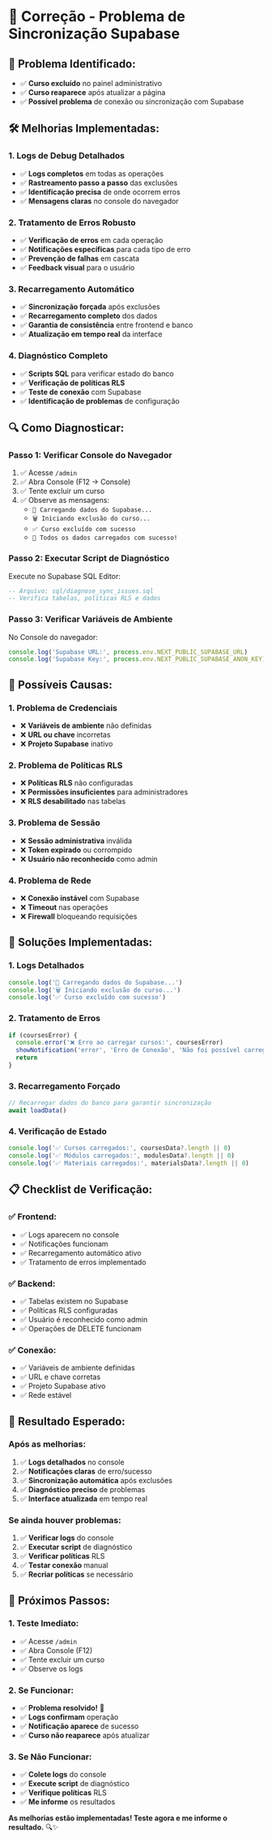# 🔧 **Correção - Problema de Sincronização Supabase**

## 🚨 **Problema Identificado:**
- ✅ **Curso excluído** no painel administrativo
- ✅ **Curso reaparece** após atualizar a página
- ✅ **Possível problema** de conexão ou sincronização com Supabase

## 🛠️ **Melhorias Implementadas:**

### **1. Logs de Debug Detalhados**
- ✅ **Logs completos** em todas as operações
- ✅ **Rastreamento passo a passo** das exclusões
- ✅ **Identificação precisa** de onde ocorrem erros
- ✅ **Mensagens claras** no console do navegador

### **2. Tratamento de Erros Robusto**
- ✅ **Verificação de erros** em cada operação
- ✅ **Notificações específicas** para cada tipo de erro
- ✅ **Prevenção de falhas** em cascata
- ✅ **Feedback visual** para o usuário

### **3. Recarregamento Automático**
- ✅ **Sincronização forçada** após exclusões
- ✅ **Recarregamento completo** dos dados
- ✅ **Garantia de consistência** entre frontend e banco
- ✅ **Atualização em tempo real** da interface

### **4. Diagnóstico Completo**
- ✅ **Scripts SQL** para verificar estado do banco
- ✅ **Verificação de políticas RLS**
- ✅ **Teste de conexão** com Supabase
- ✅ **Identificação de problemas** de configuração

## 🔍 **Como Diagnosticar:**

### **Passo 1: Verificar Console do Navegador**
1. ✅ Acesse `/admin`
2. ✅ Abra Console (F12 → Console)
3. ✅ Tente excluir um curso
4. ✅ Observe as mensagens:
   - `🔄 Carregando dados do Supabase...`
   - `🗑️ Iniciando exclusão do curso...`
   - `✅ Curso excluído com sucesso`
   - `🎉 Todos os dados carregados com sucesso!`

### **Passo 2: Executar Script de Diagnóstico**
Execute no Supabase SQL Editor:
```sql
-- Arquivo: sql/diagnose_sync_issues.sql
-- Verifica tabelas, políticas RLS e dados
```

### **Passo 3: Verificar Variáveis de Ambiente**
No Console do navegador:
```javascript
console.log('Supabase URL:', process.env.NEXT_PUBLIC_SUPABASE_URL)
console.log('Supabase Key:', process.env.NEXT_PUBLIC_SUPABASE_ANON_KEY)
```

## 🎯 **Possíveis Causas:**

### **1. Problema de Credenciais**
- ❌ **Variáveis de ambiente** não definidas
- ❌ **URL ou chave** incorretas
- ❌ **Projeto Supabase** inativo

### **2. Problema de Políticas RLS**
- ❌ **Políticas RLS** não configuradas
- ❌ **Permissões insuficientes** para administradores
- ❌ **RLS desabilitado** nas tabelas

### **3. Problema de Sessão**
- ❌ **Sessão administrativa** inválida
- ❌ **Token expirado** ou corrompido
- ❌ **Usuário não reconhecido** como admin

### **4. Problema de Rede**
- ❌ **Conexão instável** com Supabase
- ❌ **Timeout** nas operações
- ❌ **Firewall** bloqueando requisições

## 🔧 **Soluções Implementadas:**

### **1. Logs Detalhados**
```javascript
console.log('🔄 Carregando dados do Supabase...')
console.log('🗑️ Iniciando exclusão do curso...')
console.log('✅ Curso excluído com sucesso')
```

### **2. Tratamento de Erros**
```javascript
if (coursesError) {
  console.error('❌ Erro ao carregar cursos:', coursesError)
  showNotification('error', 'Erro de Conexão', 'Não foi possível carregar os cursos do banco de dados.')
  return
}
```

### **3. Recarregamento Forçado**
```javascript
// Recarregar dados do banco para garantir sincronização
await loadData()
```

### **4. Verificação de Estado**
```javascript
console.log('✅ Cursos carregados:', coursesData?.length || 0)
console.log('✅ Módulos carregados:', modulesData?.length || 0)
console.log('✅ Materiais carregados:', materialsData?.length || 0)
```

## 📋 **Checklist de Verificação:**

### **✅ Frontend:**
- ✅ Logs aparecem no console
- ✅ Notificações funcionam
- ✅ Recarregamento automático ativo
- ✅ Tratamento de erros implementado

### **✅ Backend:**
- ✅ Tabelas existem no Supabase
- ✅ Políticas RLS configuradas
- ✅ Usuário é reconhecido como admin
- ✅ Operações de DELETE funcionam

### **✅ Conexão:**
- ✅ Variáveis de ambiente definidas
- ✅ URL e chave corretas
- ✅ Projeto Supabase ativo
- ✅ Rede estável

## 🎉 **Resultado Esperado:**

### **Após as melhorias:**
1. ✅ **Logs detalhados** no console
2. ✅ **Notificações claras** de erro/sucesso
3. ✅ **Sincronização automática** após exclusões
4. ✅ **Diagnóstico preciso** de problemas
5. ✅ **Interface atualizada** em tempo real

### **Se ainda houver problemas:**
1. ✅ **Verificar logs** do console
2. ✅ **Executar script** de diagnóstico
3. ✅ **Verificar políticas** RLS
4. ✅ **Testar conexão** manual
5. ✅ **Recriar políticas** se necessário

## 🚀 **Próximos Passos:**

### **1. Teste Imediato:**
- ✅ Acesse `/admin`
- ✅ Abra Console (F12)
- ✅ Tente excluir um curso
- ✅ Observe os logs

### **2. Se Funcionar:**
- ✅ **Problema resolvido!** 🎉
- ✅ **Logs confirmam** operação
- ✅ **Notificação aparece** de sucesso
- ✅ **Curso não reaparece** após atualizar

### **3. Se Não Funcionar:**
- ✅ **Colete logs** do console
- ✅ **Execute script** de diagnóstico
- ✅ **Verifique políticas** RLS
- ✅ **Me informe** os resultados

**As melhorias estão implementadas! Teste agora e me informe o resultado.** 🔍✨

























